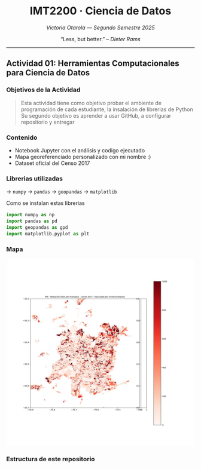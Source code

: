 
<!-- README.md -->

<h1 align="center">IMT2200 · Ciencia de Datos</h1>
<p align="center"><em>Victoria Otarola — Segundo Semestre 2025</em></p>

<p align="center">“Less, but better.” – <i>Dieter Rams</i></p>

---

## Actividad 01: Herramientas Computacionales para Ciencia de Datos

### Objetivos de la Actividad
> Esta actividad tiene como objetivo probar el
> ambiente de programación de cada 
> estudiante, la insalación de librerias de 
> Python
> Su segundo objetivo es aprender a usar 
> GitHub, a configurar repositorio y entregar 

### Contenido

- Notebook Jupyter con el análisis y codigo ejecutado
- Mapa georeferenciado personalizado con mi nombre :)
- Dataset oficial del Censo 2017

### Librerias utilizadas
-> `numpy`
-> `pandas`
-> `geopandas`
-> `matplotlib`

Como se instalan estas librerias

```python
import numpy as np
import pandas as pd
import geopandas as gpd
import matplotlib.pyplot as plt
```

### Mapa
<p align="center">
  <img src="./Actividad 01/PoblacionRM_C2017_Victoria_Otarola.jpg" width="500"/>
</p>

### Estructura de este repositorio
